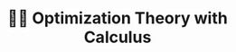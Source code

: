 ---
title: "🧐💸 Optimization Theory with Calculus"
permalink: /optimization-theory/
layout: category
author_profile: false
taxonomy: Optimization Theory
---
